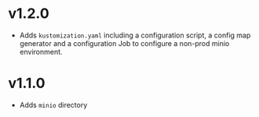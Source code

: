 # v1.2.0

* Adds `kustomization.yaml` including a configuration script, a config map generator and a configuration Job to configure a non-prod minio environment.

# v1.1.0

* Adds `minio` directory
